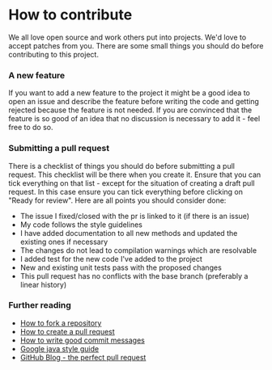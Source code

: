 How to contribute
========

We all love open source and work others put into projects. We'd love to accept patches from you. There are some small
things you should do before contributing to this project.

### A new feature

If you want to add a new feature to the project it might be a good idea to open an issue and describe the feature before
writing the code and getting rejected because the feature is not needed. If you are convinced that the feature is so
good of an idea that no discussion is necessary to add it - feel free to do so.

### Submitting a pull request

There is a checklist of things you should do before submitting a pull request. This checklist will be there when you
create it. Ensure that you can tick everything on that list - except for the situation of creating a draft pull request.
In this case ensure you can tick everything before clicking on "Ready for review". Here are all points you should
consider done:

- The issue I fixed/closed with the pr is linked to it (if there is an issue)
- My code follows the style guidelines
- I have added documentation to all new methods and updated the existing ones if necessary
- The changes do not lead to compilation warnings which are resolvable
- I added test for the new code I've added to the project
- New and existing unit tests pass with the proposed changes
- This pull request has no conflicts with the base branch (preferably a linear history)

### Further reading

- [How to fork a repository](https://docs.github.com/en/get-started/quickstart/fork-a-repo)
- [How to create a pull request](https://docs.github.com/en/github/collaborating-with-pull-requests/proposing-changes-to-your-work-with-pull-requests/creating-a-pull-request)
- [How to write good commit messages](https://www.freecodecamp.org/news/writing-good-commit-messages-a-practical-guide/)
- [Google java style guide](https://google.github.io/styleguide/javaguide.html)
- [GitHub Blog - the perfect pull request](https://github.blog/2015-01-21-how-to-write-the-perfect-pull-request/)
